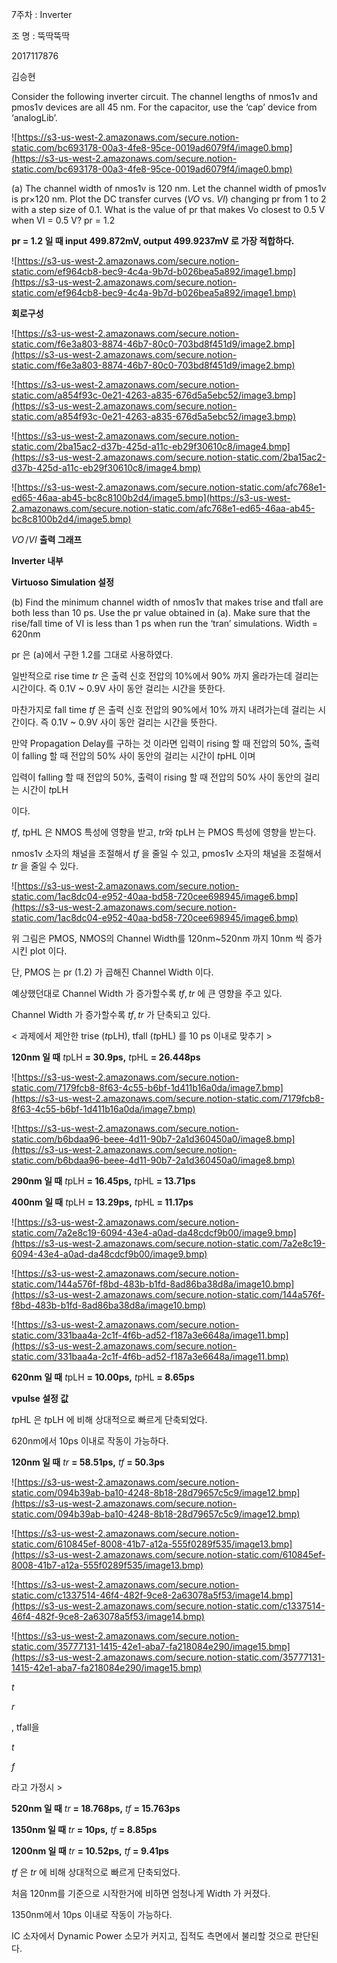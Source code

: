 7주차 : Inverter

조 명 : 뚝딱뚝딱

2017117876

김승현

Consider the following inverter circuit. The channel lengths of nmos1v and pmos1v devices are all 45 nm. For the capacitor, use the ‘cap’ device from ‘analogLib’.

> 

![https://s3-us-west-2.amazonaws.com/secure.notion-static.com/bc693178-00a3-4fe8-95ce-0019ad6079f4/image0.bmp](https://s3-us-west-2.amazonaws.com/secure.notion-static.com/bc693178-00a3-4fe8-95ce-0019ad6079f4/image0.bmp)

(a) The channel width of nmos1v is 120 nm. Let the channel width of pmos1v is pr×120 nm. Plot the DC transfer curves (*VO* vs. *VI*) changing pr from 1 to 2 with a step size of 0.1. What is the value of pr that makes Vo closest to 0.5 V when VI = 0.5 V? pr = 1.2

**pr = 1.2 일 때 input 499.872mV, output 499.9237mV 로 가장 적합하다.**

![https://s3-us-west-2.amazonaws.com/secure.notion-static.com/ef964cb8-bec9-4c4a-9b7d-b026bea5a892/image1.bmp](https://s3-us-west-2.amazonaws.com/secure.notion-static.com/ef964cb8-bec9-4c4a-9b7d-b026bea5a892/image1.bmp)

**회로구성**

![https://s3-us-west-2.amazonaws.com/secure.notion-static.com/f6e3a803-8874-46b7-80c0-703bd8f451d9/image2.bmp](https://s3-us-west-2.amazonaws.com/secure.notion-static.com/f6e3a803-8874-46b7-80c0-703bd8f451d9/image2.bmp)

![https://s3-us-west-2.amazonaws.com/secure.notion-static.com/a854f93c-0e21-4263-a835-676d5a5ebc52/image3.bmp](https://s3-us-west-2.amazonaws.com/secure.notion-static.com/a854f93c-0e21-4263-a835-676d5a5ebc52/image3.bmp)

![https://s3-us-west-2.amazonaws.com/secure.notion-static.com/2ba15ac2-d37b-425d-a11c-eb29f30610c8/image4.bmp](https://s3-us-west-2.amazonaws.com/secure.notion-static.com/2ba15ac2-d37b-425d-a11c-eb29f30610c8/image4.bmp)

![https://s3-us-west-2.amazonaws.com/secure.notion-static.com/afc768e1-ed65-46aa-ab45-bc8c8100b2d4/image5.bmp](https://s3-us-west-2.amazonaws.com/secure.notion-static.com/afc768e1-ed65-46aa-ab45-bc8c8100b2d4/image5.bmp)

*VO* /*VI* **출력 그래프**

**Inverter 내부**

**Virtuoso Simulation 설정**

(b) Find the minimum channel width of nmos1v that makes trise and tfall are both less than 10 ps. Use the pr value obtained in (a). Make sure that the rise/fall time of VI is less than 1 ps when run the ‘tran’ simulations. Width = 620nm

pr 은 (a)에서 구한 1.2를 그대로 사용하였다.

일반적으로 rise time *tr* 은 출력 신호 전압의 10%에서 90% 까지 올라가는데 걸리는 시간이다. 즉 0.1V ~ 0.9V 사이 동안 걸리는 시간을 뜻한다.

마찬가지로 fall time *tf* 은 출력 신호 전압의 90%에서 10% 까지 내려가는데 걸리는 시간이다. 즉 0.1V ~ 0.9V 사이 동안 걸리는 시간을 뜻한다.

만약 Propagation Delay를 구하는 것 이라면 입력이 rising 할 때 전압의 50%, 출력이 falling 할 때 전압의 50% 사이 동안의 걸리는 시간이 *t*pHL 이며

입력이 falling 할 때 전압의 50%, 출력이 rising 할 때 전압의 50% 사이 동안의 걸리는 시간이 *t*pLH

이다.

*tf*, *t*pHL 은 NMOS 특성에 영향을 받고, *tr*와 *t*pLH 는 PMOS 특성에 영향을 받는다.

nmos1v 소자의 채널을 조절해서 *tf* 을 줄일 수 있고, pmos1v 소자의 채널을 조절해서 *tr* 을 줄일 수 있다.

![https://s3-us-west-2.amazonaws.com/secure.notion-static.com/1ac8dc04-e952-40aa-bd58-720cee698945/image6.bmp](https://s3-us-west-2.amazonaws.com/secure.notion-static.com/1ac8dc04-e952-40aa-bd58-720cee698945/image6.bmp)

위 그림은 PMOS, NMOS의 Channel Width를 120nm~520nm 까지 10nm 씩 증가시킨 plot 이다.

단, PMOS 는 pr (1.2) 가 곱해진 Channel Width 이다.

예상했던대로 Channel Width 가 증가할수록 *tf*, *tr* 에 큰 영향을 주고 있다.

Channel Width 가 증가할수록 *tf*, *tr* 가 단축되고 있다.

< 과제에서 제안한 trise (*t*pLH), tfall (*t*pHL) 를 10 ps 이내로 맞추기 >

**120nm 일 때** *t*pLH **= 30.9ps,** *t*pHL **= 26.448ps**

![https://s3-us-west-2.amazonaws.com/secure.notion-static.com/7179fcb8-8f63-4c55-b6bf-1d411b16a0da/image7.bmp](https://s3-us-west-2.amazonaws.com/secure.notion-static.com/7179fcb8-8f63-4c55-b6bf-1d411b16a0da/image7.bmp)

![https://s3-us-west-2.amazonaws.com/secure.notion-static.com/b6bdaa96-beee-4d11-90b7-2a1d360450a0/image8.bmp](https://s3-us-west-2.amazonaws.com/secure.notion-static.com/b6bdaa96-beee-4d11-90b7-2a1d360450a0/image8.bmp)

**290nm 일 때** *t*pLH **= 16.45ps,** *t*pHL **= 13.71ps**

**400nm 일 때** *t*pLH **= 13.29ps,** *t*pHL **= 11.17ps**

![https://s3-us-west-2.amazonaws.com/secure.notion-static.com/7a2e8c19-6094-43e4-a0ad-da48cdcf9b00/image9.bmp](https://s3-us-west-2.amazonaws.com/secure.notion-static.com/7a2e8c19-6094-43e4-a0ad-da48cdcf9b00/image9.bmp)

![https://s3-us-west-2.amazonaws.com/secure.notion-static.com/144a576f-f8bd-483b-b1fd-8ad86ba38d8a/image10.bmp](https://s3-us-west-2.amazonaws.com/secure.notion-static.com/144a576f-f8bd-483b-b1fd-8ad86ba38d8a/image10.bmp)

![https://s3-us-west-2.amazonaws.com/secure.notion-static.com/331baa4a-2c1f-4f6b-ad52-f187a3e6648a/image11.bmp](https://s3-us-west-2.amazonaws.com/secure.notion-static.com/331baa4a-2c1f-4f6b-ad52-f187a3e6648a/image11.bmp)

**620nm 일 때** *t*pLH **= 10.00ps,** *t*pHL **= 8.65ps**

**vpulse 설정 값**

*t*pHL 은 *t*pLH 에 비해 상대적으로 빠르게 단축되었다.

620nm에서 10ps 이내로 작동이 가능하다.

**120nm 일 때** *tr* **= 58.51ps,** *tf* **= 50.3ps**

![https://s3-us-west-2.amazonaws.com/secure.notion-static.com/094b39ab-ba10-4248-8b18-28d79657c5c9/image12.bmp](https://s3-us-west-2.amazonaws.com/secure.notion-static.com/094b39ab-ba10-4248-8b18-28d79657c5c9/image12.bmp)

![https://s3-us-west-2.amazonaws.com/secure.notion-static.com/610845ef-8008-41b7-a12a-555f0289f535/image13.bmp](https://s3-us-west-2.amazonaws.com/secure.notion-static.com/610845ef-8008-41b7-a12a-555f0289f535/image13.bmp)

![https://s3-us-west-2.amazonaws.com/secure.notion-static.com/c1337514-46f4-482f-9ce8-2a63078a5f53/image14.bmp](https://s3-us-west-2.amazonaws.com/secure.notion-static.com/c1337514-46f4-482f-9ce8-2a63078a5f53/image14.bmp)

![https://s3-us-west-2.amazonaws.com/secure.notion-static.com/35777131-1415-42e1-aba7-fa218084e290/image15.bmp](https://s3-us-west-2.amazonaws.com/secure.notion-static.com/35777131-1415-42e1-aba7-fa218084e290/image15.bmp)

*t*

*r*

, tfall을

*t*

*f*

라고 가정시 >

**520nm 일 때** *tr* **= 18.768ps,** *tf* **= 15.763ps**

**1350nm 일 때** *tr* **= 10ps,** *tf* **= 8.85ps**

**1200nm 일 때** *tr* **= 10.52ps,** *tf* **= 9.41ps**

*tf* 은 *tr* 에 비해 상대적으로 빠르게 단축되었다.

처음 120nm를 기준으로 시작한거에 비하면 엄청나게 Width 가 커졌다.

1350nm에서 10ps 이내로 작동이 가능하다.

IC 소자에서 Dynamic Power 소모가 커지고, 집적도 측면에서 불리할 것으로 판단된다.
